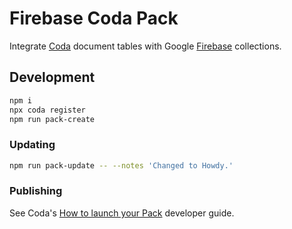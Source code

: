 # Firebase Coda Pack

Integrate [Coda](https://coda.io) document tables with Google [Firebase](https://firebase.google.com) collections.

## Development

```sh
npm i
npx coda register
npm run pack-create
```

### Updating

```sh
npm run pack-update -- --notes 'Changed to Howdy.'
```

### Publishing

See Coda's [How to launch your Pack](https://coda.io/@joebauer/best-practices-for-launching-your-pack) developer guide.
